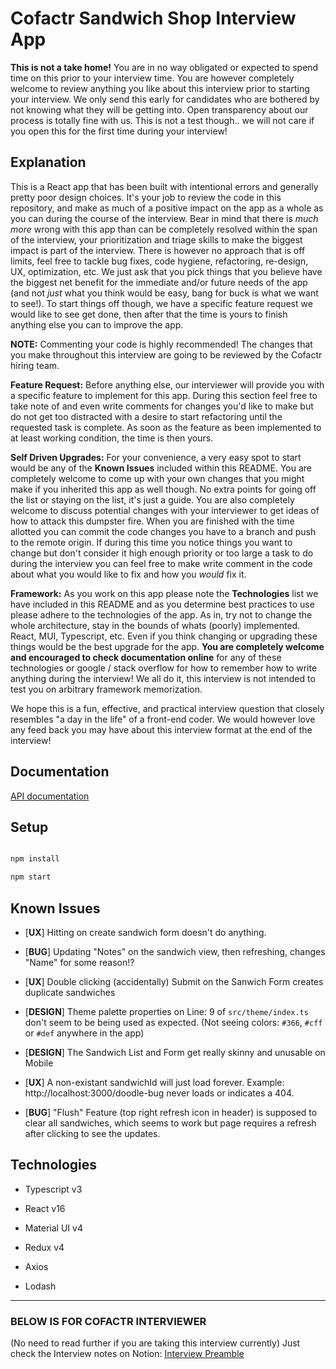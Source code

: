 # Cofactr Sandwich Shop Interview App

**This is not a take home!** You are in no way obligated or expected to spend time on this prior to your interview time. You are however completely welcome to review anything you like about this interview prior to starting your interview. We only send this early for candidates who are bothered by not knowing what they will be getting into. Open transparency about our process is totally fine with us. This is not a test though.. we will not care if you open this for the first time during your interview!

## Explanation
This is a React app that has been built with intentional errors and generally pretty poor design choices. It's your job to review the code in this repository, and make as much of a positive impact on the app as a whole as you can during the course of the interview. Bear in mind that there is _much more_ wrong with this app than can be completely resolved within the span of the interview, your prioritization and triage skills to make the biggest impact is part of the interview. There is however no approach that is off limits, feel free to tackle bug fixes, code hygiene, refactoring, re-design, UX, optimization, etc. We just ask that you pick things that you believe have the biggest net benefit for the immediate and/or future needs of the app (and not _just_ what you think would be easy, bang for buck is what we want to see!). To start things off though, we have a specific feature request we would like to see get done, then after that the time is yours to finish anything else you can to improve the app.

**NOTE:** Commenting your code is highly recommended! The changes that you make throughout this interview are going to be reviewed by the Cofactr hiring team.

**Feature Request:** Before anything else, our interviewer will provide you with a specific feature to implement for this app. During this section feel free to take note of and even write comments for changes you'd like to make but do not get too distracted with a desire to start refactoring until the requested task is complete. As soon as the feature as been implemented to at least working condition, the time is then yours.

**Self Driven Upgrades:** For your convenience, a very easy spot to start would be any of the **Known Issues** included within this README. You are completely welcome to come up with your own changes that you might make if you inherited this app as well though. No extra points for going off the list or staying on the list, it's just a guide. You are also completely welcome to discuss potential changes with your interviewer to get ideas of how to attack this dumpster fire. When you are finished with the time allotted you can commit the code changes you have to a branch and push to the remote origin. If during this time you notice things you want to change but don't consider it high enough priority or too large a task to do during the interview you can feel free to make write comment in the code about what you would like to fix and how you _would_ fix it.

**Framework:** As you work on this app please note the **Technologies** list we have included in this README and as you determine best practices to use please adhere to the technologies of the app. As in, try not to change the whole architecture, stay in the bounds of whats (poorly) implemented. React, MUI, Typescript, etc. Even if you think changing or upgrading these things would be the best upgrade for the app. **You are completely welcome and encouraged to check documentation online** for any of these technologies or google / stack overflow for how to remember how to write anything during the interview! We all do it, this interview is not intended to test you on arbitrary framework memorization.

We hope this is a fun, effective, and practical interview question that closely resembles "a day in the life" of a front-end coder. We would however love any feed back you may have about this interview format at the end of the interview!

## Documentation
[API documentation](https://github.com/Cofactr/sandwich-shop)

## Setup

```bash

npm install

npm start

```

## Known Issues

- [**UX**] Hitting on create sandwich form doesn't do anything.

- [**BUG**] Updating "Notes" on the sandwich view, then refreshing, changes "Name" for some reason!?

- [**UX**] Double clicking (accidentally) Submit on the Sanwich Form creates duplicate sandwiches

- [**DESIGN**] Theme palette properties on Line: 9 of `src/theme/index.ts` don't seem to be being used as expected. (Not seeing colors: `#366`, `#cff` or `#def` anywhere in the app)

- [**DESIGN**] The Sandwich List and Form get really skinny and unusable on Mobile

- [**UX**] A non-existant sandwichId will just load forever. Example: http://localhost:3000/doodle-bug never loads or indicates a 404.

- [**BUG**] "Flush" Feature (top right refresh icon in header) is supposed to clear all sandwiches, which seems to work but page requires a refresh after clicking to see the updates.
  

## Technologies

- Typescript v3

- React v16

- Material UI v4

- Redux v4

- Axios

- Lodash

  
---

### BELOW IS FOR COFACTR INTERVIEWER
(No need to read further if you are taking this interview currently)
Just check the Interview notes on Notion: [Interview Preamble](https://www.notion.so/React-Sample-App-Interview-daf931222f194d649b90ad1564d845bc)
